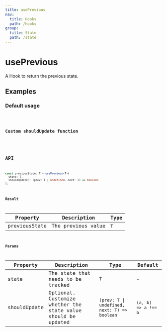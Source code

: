 ```yaml
---
title: usePrevious
nav:
  title: Hooks
  path: /hooks
group:
  title: State
  path: /state
---
```


# usePrevious

A Hook to return the previous state.

## Examples

### Default usage

<code src="./demo/demo1.tsx" />

### Custom shouldUpdate function

<code src="./demo/demo2.tsx" />

## API

```typescript
const previousState: T = usePrevious<T>(
  state: T,
  shouldUpdate?: (prev: T | undefined, next: T) => boolean
);
```

### Result

| Property      | Description        | Type |
|---------------|--------------------|------|
| previousState | The previous value | `T`  |

### Params

| Property     | Description                                                   | Type                                         | Default             |
|--------------|---------------------------------------------------------------|----------------------------------------------|---------------------|
| state        | The state that needs to be tracked                            | `T`                                          | -                   |
| shouldUpdate | Optional. Customize whether the state value should be updated | `(prev: T \| undefined, next: T) => boolean` | `(a, b) => a !== b` |
